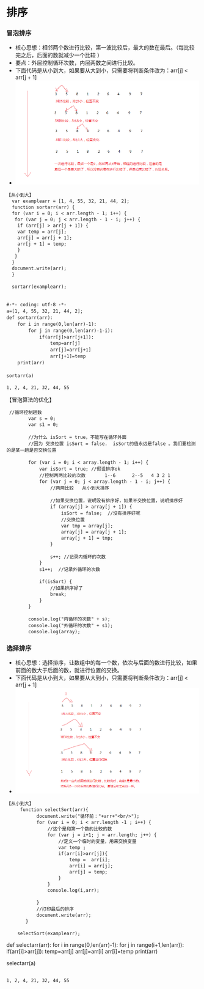 # 排序
### 冒泡排序
* 核心思想：相邻两个数进行比较，第一波比较后，最大的数在最后。（每比较完之后，后面的数就减少一个比较 ）
* 要点：外层控制循环次数，内层两数之间进行比较。
* 下面代码是从小到大，如果要从大到小，只需要将判断条件改为：arr[j] < arr[j + 1]
* ![image](https://github.com/ericyishi/img-folder/blob/master/summary/bubbleSort.png)
```
【从小到大】
  var examplearr = [1, 4, 55, 32, 21, 44, 2];
  function sortarr(arr) {
  for (var i = 0; i < arr.length - 1; i++) {
   for (var j = 0; j < arr.length - 1 - i; j++) {
    if (arr[j] > arr[j + 1]) {
    var temp = arr[j];
    arr[j] = arr[j + 1];
    arr[j + 1] = temp;
    }
   }
  }
  document.write(arr);
  }

  sortarr(examplearr);
```
```html

#-*- coding: utf-8 -*-
a=[1, 4, 55, 32, 21, 44, 2];
def sortarr(arr):
    for i in range(0,len(arr)-1):
        for j in range(0,len(arr)-1-i):
            if(arr[j]>arr[j+1]):
                temp=arr[j]
                arr[j]=arr[j+1]
                arr[j+1]=temp
    print(arr)

sortarr(a)
```

```
1, 2, 4, 21, 32, 44, 55
```

【冒泡算法的优化】
```
 //循环控制趟数
        var s = 0;
        var s1 = 0;
 
        //为什么 isSort = true，不能写在循环外面
        //因为 交换位置 isSort = false.  isSort的值永远是false 。我们要检测的是某一趟是否交换位置
 
        for (var i = 0; i < array.length - 1; i++) {
            var isSort = true; //假设排序ok
            //控制两两比较的次数       1--6      2--5   4 3 2 1
            for (var j = 0; j < array.length - 1 - i; j++) {
                //两两比较   从小到大排序
 
                //如果交换位置，说明没有排序好，如果不交换位置，说明排序好
                if (array[j] > array[j + 1]) {
                    isSort = false;  //没有排序好呢
                    //交换位置
                    var tmp = array[j];
                    array[j] = array[j + 1];
                    array[j + 1] = tmp;
                }
 
                s++; //记录内循环的次数
            }
            s1++;  //记录外循环的次数
 
            if(isSort) {
                //如果排序好了
                break;
            }
        }
 
        console.log("内循环的次数" + s);
        console.log("外循环的次数" + s1);
        console.log(array);

```

### 选择排序
* 核心思想：选择排序，让数组中的每一个数，依次与后面的数进行比较，如果前面的数大于后面的数，就进行位置的交换。
* 下面代码是从小到大，如果要从大到小，只需要将判断条件改为：arr[j] < arr[j + 1]
* ![image](https://github.com/ericyishi/img-folder/blob/master/summary/selectSort.png)
```
【从小到大】
     function selectSort(arr){
           document.write("循环前："+arr+"<br/>");
           for (var i = 0; i < arr.length -1 ; i++) {
               //这个是和第一个数的比较的数
               for (var j = i+1; j < arr.length; j++) {
                   //定义一个临时的变量，用来交换变量
                   var temp ;
                   if(arr[i]>arr[j]){
                       temp =  arr[i];
                       arr[i] = arr[j];
                       arr[j] = temp;
                   }
               }
               console.log(i,arr);

           }
           //打印最后的排序
           document.write(arr);
       }

    selectSort(examplearr);
```
 def selectarr(arr):
    for i in range(0,len(arr)-1):
        for j in range(i+1,len(arr)):
            if(arr[i]>arr[j]):
                temp=arr[j]
                arr[j]=arr[i]
                arr[i]=temp
    print(arr)

selectarr(a)
```    
```

```
1, 2, 4, 21, 32, 44, 55
```

